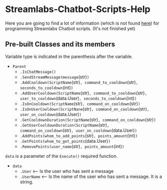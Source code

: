 # Streamlabs-Chatbot-Scripts-Help
Here you are going to find a lot of information (which is not found [here](https://github.com/AnkhHeart/Streamlabs-Chatbot-Python-Boilerplate/wiki/Basic-Structure)) for programming Streamlabs Chatbot scripts. (It's not finished yet)

## Pre-built Classes and its members

Variable type is indicated in the parenthesis after the variable.
- `Parent`
  - `.IsChatMessage()`
  - `.SendStreamMessage(message`(str)`)`
  - `.AddCooldown(ScriptName`(str)`, command_to_cooldown`(str)`, seconds_to_cooldown`(int)`)`
  - `.AddUserCooldown(ScriptName`(str)`, command_to_cooldown`(str)`, user_to_cooldown`(data.User)`, seconds_to_cooldown`(int)`)`
  - `.IsOnCooldown(ScriptName`(str)`, command_on_cooldown`(str)`)`
  - `.IsOnUserCooldown(ScriptNane`(str)`, command_on_cooldown`(str)`, user_on_cooldown`(data.User)`)`
  - `.GetCooldownDuration(ScriptName`(str)`, command_on_cooldown`(str)`)`
  - `.GetUserCooldownDuration(ScriptName`(str)`, command_on_cooldown`(str)`, user_on_cooldown`(data.User)`)`
  - `.AddPoints(whom_to_add_points`(str)`, points_amount`(int)`)`
  - `.GetPoints(whom_to_get_points`(data.User)`)`
  - `.RemovePoints(user_name`(str)`, points_amount`(int)`)`
  
  
 `data` is a parameter of the `Execute()` required function.
 
- `data`
  - `.User` <-- Is the user who has sent a message
  - `.UserName` <-- Is the name of the user who has sent a message. It is a string.
